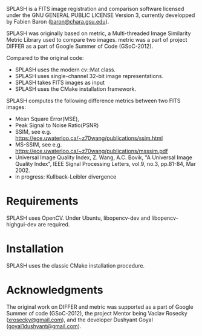 SPLASH is a FITS image registration and comparison software licensed under the GNU
GENERAL PUBLIC LICENSE Version 3, currently developped by Fabien Baron
(baron@chara.gsu.edu).

SPLASH was originally based on metric, a Multi-threaded Image
Similarity Metric Library used to compare two images. metric was a
part of project DIFFER as a part of Google Summer of Code
(GSoC-2012).

Compared to the original code:
- SPLASH uses the modern cv::Mat class.
- SPLASH uses single-channel 32-bit image representations.
- SPLASH takes FITS images as input
- SPLASH uses the CMake installation framework.

SPLASH computes the following difference metrics between two FITS images:
- Mean Square Error(MSE),
- Peak Signal to Noise Ratio(PSNR)
- SSIM, see e.g.  https://ece.uwaterloo.ca/~z70wang/publications/ssim.html
- MS-SSIM, see e.g. https://ece.uwaterloo.ca/~z70wang/publications/msssim.pdf
- Universal Image Quality Index, Z. Wang, A.C. Bovik, "A Universal Image Quality Index", IEEE Signal Processing Letters, vol.9, no.3, pp.81-84, Mar 2002.
- in progress: Kullback-Leibler divergence

Requirements
======================

SPLASH uses OpenCV. 
Under Ubuntu, libopencv-dev and libopencv-highgui-dev are required.

Installation
======================

SPLASH uses the classic CMake installation procedure. 


Acknowledgments
======================

The original work on DIFFER and metric was supported as a part
of Google Summer of code (GSoC-2012), the project Mentor being Vaclav
Rosecky (xrosecky@gmail.com), and the developer Dushyant Goyal
(goyal1dushyant@gmail.com).

